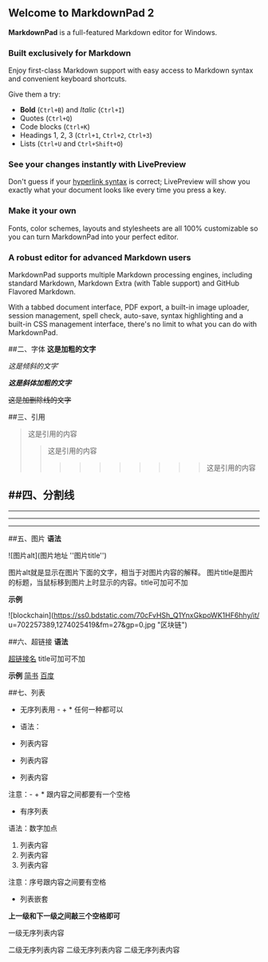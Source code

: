 ## Welcome to MarkdownPad 2 ##

**MarkdownPad** is a full-featured Markdown editor for Windows.

### Built exclusively for Markdown ###

Enjoy first-class Markdown support with easy access to  Markdown syntax and convenient keyboard shortcuts.

Give them a try:

- **Bold** (`Ctrl+B`) and *Italic* (`Ctrl+I`)
- Quotes (`Ctrl+Q`)
- Code blocks (`Ctrl+K`)
- Headings 1, 2, 3 (`Ctrl+1`, `Ctrl+2`, `Ctrl+3`)
- Lists (`Ctrl+U` and `Ctrl+Shift+O`)

### See your changes instantly with LivePreview ###

Don't guess if your [hyperlink syntax](http://markdownpad.com) is correct; LivePreview will show you exactly what your document looks like every time you press a key.

### Make it your own ###

Fonts, color schemes, layouts and stylesheets are all 100% customizable so you can turn MarkdownPad into your perfect editor.

### A robust editor for advanced Markdown users ###

MarkdownPad supports multiple Markdown processing engines, including standard Markdown, Markdown Extra (with Table support) and GitHub Flavored Markdown.

With a tabbed document interface, PDF export, a built-in image uploader, session management, spell check, auto-save, syntax highlighting and a built-in CSS management interface, there's no limit to what you can do with MarkdownPad.

##二、字体
**这是加粗的文字**

*这是倾斜的文字*`

***这是斜体加粗的文字***

~~这是加删除线的文字~~

##三、引用
>这是引用的内容
>>这是引用的内容
>>>>>>>>>>这是引用的内容

##四、分割线
---
----
***
*****

##五、图片
**语法**

![图片alt](图片地址 ''图片title'')

图片alt就是显示在图片下面的文字，相当于对图片内容的解释。
图片title是图片的标题，当鼠标移到图片上时显示的内容。title可加可不加

**示例**

![blockchain](https://ss0.bdstatic.com/70cFvHSh_Q1YnxGkpoWK1HF6hhy/it/
u=702257389,1274025419&fm=27&gp=0.jpg "区块链")

##六、超链接
**语法**

[超链接名](超链接地址 "超链接title")
title可加可不加

**示例**
[简书](http://jianshu.com)
[百度](http://baidu.com)

##七、列表

- 无序列表用 - + * 任何一种都可以

- 语法：
- 列表内容
+ 列表内容
* 列表内容

注意：- + * 跟内容之间都要有一个空格

- 有序列表

语法：数字加点

1. 列表内容
2. 列表内容
3. 列表内容

注意：序号跟内容之间要有空格

- 列表嵌套

**上一级和下一级之间敲三个空格即可**

一级无序列表内容

   二级无序列表内容
   二级无序列表内容
   二级无序列表内容